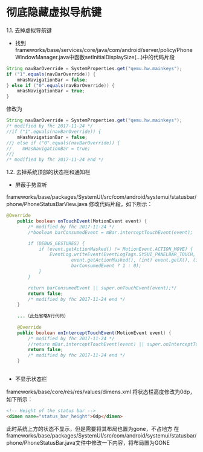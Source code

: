 # 彻底隐藏虚拟导航键

1.1. 去掉虚拟导航键

* 找到frameworks/base/services/core/java/com/android/server/policy/PhoneWindowManager.java中函数setInitialDisplaySize(...)中的代码片段

```java
String navBarOverride = SystemProperties.get("qemu.hw.mainkeys");
if ("1".equals(navBarOverride)) {
    mHasNavigationBar = false;
} else if ("0".equals(navBarOverride)) {
    mHasNavigationBar = true;
}
```
修改为

```java
String navBarOverride = SystemProperties.get("qemu.hw.mainkeys");
/* modified by fhc 2017-11-24 */
//if ("1".equals(navBarOverride)) {
    mHasNavigationBar = false;
//} else if ("0".equals(navBarOverride)) {
//    mHasNavigationBar = true;
//}
/* modified by fhc 2017-11-24 end */
```

1.2. 去掉系统顶部的状态栏和通知栏

* 屏蔽手势监听

frameworks/base/packages/SystemUI/src/com/android/systemui/statusbar/phone/PhoneStatusBarView.java
修改代码片段，如下所示：
```java
@Override
    public boolean onTouchEvent(MotionEvent event) {
        /* modified by fhc 2017-11-24 */
        /*boolean barConsumedEvent = mBar.interceptTouchEvent(event);

        if (DEBUG_GESTURES) {
            if (event.getActionMasked() != MotionEvent.ACTION_MOVE) {
                EventLog.writeEvent(EventLogTags.SYSUI_PANELBAR_TOUCH,
                        event.getActionMasked(), (int) event.getX(), (int) event.getY(),
                        barConsumedEvent ? 1 : 0);
            }
        }

        return barConsumedEvent || super.onTouchEvent(event);*/
        return false;
        /* modified by fhc 2017-11-24 end */
    }
    
    ...（此处省略N行代码）
    
    @Override
    public boolean onInterceptTouchEvent(MotionEvent event) {
        /* modified by fhc 2017-11-24 */
        //return mBar.interceptTouchEvent(event) || super.onInterceptTouchEvent(event);
        return false;
        /* modified by fhc 2017-11-24 end */
    }
    
```


* 不显示状态栏

frameworks/base/core/res/res/values/dimens.xml
将状态栏高度修改为0dp，如下所示：
```html
<!-- Height of the status bar -->
<dimen name="status_bar_height">0dp</dimen>
```
此时系统上方的状态不显示，但是需要将其布局也置为gone，不占地方 
在frameworks/base/packages/SystemUI/src/com/android/systemui/statusbar/phone/PhoneStatusBar.java文件中修改一下内容，将布局置为GONE 

